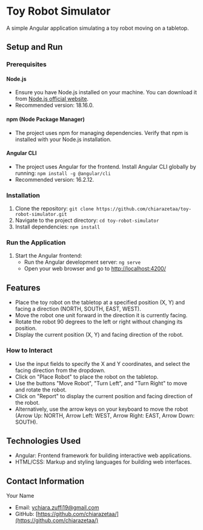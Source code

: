 # Toy Robot Simulator

A simple Angular application simulating a toy robot moving on a tabletop.

## Setup and Run

### Prerequisites
#### Node.js
- Ensure you have Node.js installed on your machine. You can download it from [Node.js official website](https://nodejs.org/).
- Recommended version: 18.16.0.
#### npm (Node Package Manager)
- The project uses npm for managing dependencies. Verify that npm is installed with your Node.js installation.
#### Angular CLI
- The project uses Angular for the frontend. Install Angular CLI globally by running: `npm install -g @angular/cli`
- Recommended version: 16.2.12.

### Installation
1. Clone the repository: `git clone https://github.com/chiarazetaa/toy-robot-simulator.git`
2. Navigate to the project directory: `cd toy-robot-simulator`
3. Install dependencies: `npm install`

### Run the Application
1. Start the Angular frontend:
   - Run the Angular development server: `ng serve`
   - Open your web browser and go to [http://localhost:4200/](http://localhost:4200/)

## Features

- Place the toy robot on the tabletop at a specified position (X, Y) and facing a direction (NORTH, SOUTH, EAST, WEST).
- Move the robot one unit forward in the direction it is currently facing.
- Rotate the robot 90 degrees to the left or right without changing its position.
- Display the current position (X, Y) and facing direction of the robot.

### How to Interact
- Use the input fields to specify the X and Y coordinates, and select the facing direction from the dropdown.
- Click on "Place Robot" to place the robot on the tabletop.
- Use the buttons "Move Robot", "Turn Left", and "Turn Right" to move and rotate the robot.
- Click on "Report" to display the current position and facing direction of the robot.
- Alternatively, use the arrow keys on your keyboard to move the robot (Arrow Up: NORTH, Arrow Left: WEST, Arrow Right: EAST, Arrow Down: SOUTH).

## Technologies Used
- Angular: Frontend framework for building interactive web applications.
- HTML/CSS: Markup and styling languages for building web interfaces.

## Contact Information
Your Name
- Email: ychiara.zuffi19@gmail.com
- GitHub: [https://github.com/chiarazetaa/](https://github.com/chiarazetaa/)
